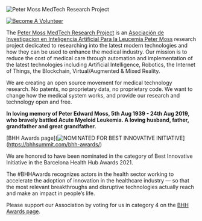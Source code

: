 ![Peter Moss MedTech Research Project](https://www.leukemiaairesearch.com/research/assets/img/research-projects/banners/peter-moss-medtech-research-project.jpg)

[![Become A Volunteer](https://img.shields.io/static/v1?label=Become%20a%20volunteer&message=Apply%20Now&color=blue)](https://www.leukemiaairesearch.com/association/volunteers/join)

The [Peter Moss MedTech Research Project](https://www.leukemiaairesearch.com/research/project/peter-moss-medtech-research-project) is an [Asociación de Investigacion en Inteligencia Artificial Para la Leucemia Peter Moss](https://www.leukemiaairesearch.com/) research project dedicated to researching into the latest modern technologies and how they can be used to enhance the medical industry. Our mission is to reduce the cost of medical care through automation and implementation of the latest technologies including Artificial Intelligence, Robotics, the Internet of Things, the Blockchain, Virtual/Augmented & Mixed Reality.

We are creating an open source movement for medical technology research. No patents, no proprietary data, no proprietary code. We want to change how the medical system works, and provide our research and technology open and free.

**In loving memory of Peter Edward Moss, 5th Aug 1939 - 24th Aug 2019, who bravely battled Acute Myeloid Leukemia. A loving husband, father, grandfather and great grandfather.**

[BHH Awards page](![NOMINATED FOR BEST INNOVATIVE INITIATIVE](https://www.leukemiaairesearch.com/assets/img/awards/barcelona-health-hub-best-innovative-initiative.jpg)](https://bhhsummit.com/bhh-awards/)

We are honored to have been nominated in the category of Best Innovative Initiative in the Barcelona Health Hub Awards 2021.

The #BHHAwards recognizes actors in the health sector working to accelerate the adoption of innovation in the healthcare industry — so that the most relevant breakthroughs and disruptive technologies actually reach and make an impact in people’s life.

Please support our Association by voting for us in category 4 on the [BHH Awards page](https://bhhsummit.com/bhh-awards/).
